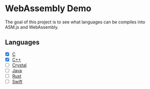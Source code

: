 # WebAssembly Demo

The goal of this project is to see what languages can be compiles into ASM.js
and WebAssembly.

## Languages

*   [x] [C](C/README.md)
*   [x] [C++](C++/README.md)
*   [ ] [Crystal](Crystal/README.md)
*   [ ] [Java](Java/README.md)
*   [ ] [Rust](Rust/README.md)
*   [ ] [Swift](Swift/README.md)
